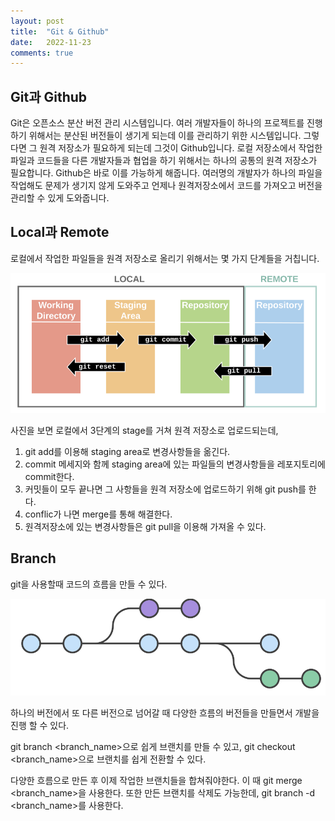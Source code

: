 ```yaml
---
layout: post
title:  "Git & Github"
date:   2022-11-23
comments: true
---
```

## Git과 Github

Git은 오픈소스 분산 버전 관리 시스템입니다. 여러 개발자들이 하나의 프로젝트를 진행하기 위해서는 분산된 버전들이 생기게 되는데 이를 관리하기 위한 시스템입니다. 그렇다면 그 원격 저장소가 필요하게 되는데 그것이 Github입니다. 로컬 저장소에서 작업한 파일과 코드들을 다른 개발자들과 협업을 하기 위해서는 하나의 공통의 원격 저장소가 필요합니다. Github은 바로 이를 가능하게 해줍니다. 여러명의 개발자가 하나의 파일을 작업해도 문제가 생기지 않게 도와주고 언제나 원격저장소에서 코드를 가져오고 버전을 관리할 수 있게 도와줍니다.

## Local과 Remote

로컬에서 작업한 파일들을 원격 저장소로 올리기 위해서는 몇 가지 단계들을 거칩니다.

<img src="/assets/img/githubstage.png" alt=""> 

사진을 보면 로컬에서 3단계의 stage를 거쳐 원격 저장소로 업로드되는데, 

1. git add를 이용해 staging area로 변경사항들을 옮긴다.
2. commit 메세지와 함께 staging area에 있는 파일들의 변경사항들을 레포지토리에 commit한다.
3. 커밋들이 모두 끝나면 그 사항들을 원격 저장소에 업로드하기 위해 git push를 한다.
4. conflic가 나면 merge를 통해 해결한다.
5. 원격저장소에 있는 변경사항들은 git pull을 이용해 가져올 수 있다.

## Branch

git을 사용할때 코드의 흐름을 만들 수 있다.

<img src="/assets/img/gitbranch.png" alt="">

하나의 버전에서 또 다른 버전으로 넘어갈 때 다양한 흐름의 버전들을 만들면서 개발을 진행 할 수 있다.

git branch <branch_name>으로 쉽게 브랜치를 만들 수 있고, git checkout <branch_name>으로 브랜치를 쉽게 전환할 수 있다.

다양한 흐름으로 만든 후 이제 작업한 브랜치들을 합쳐줘야한다. 이 때 git merge <branch_name>을 사용한다. 또한 만든 브랜치를 삭제도 가능한데, git branch -d <branch_name>를 사용한다.
